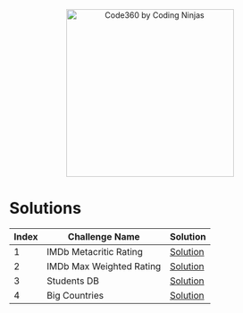 <div align="center">
  <a href="https://www.naukri.com/code360/profile/e6d4898b-dc8c-4412-8858-0f33965f6012">
    <img src="https://files.codingninjas.in/new-cn-logos-1-1711622387.svg" alt="Code360 by Coding Ninjas" width="300"/>
  </a>
</div>

# Solutions  

| Index | Challenge Name           | Solution                                                                                                   |
|-------|-------------------------|------------------------------------------------------------------------------------------------------------|
| 1     | IMDb Metacritic Rating  | [Solution](https://github.com/BenGyde/Data-Analyst-Portfolio/blob/main/SQL%20-%20Code360%20challenges/Easy/01%20-%20IMDb%20Metacritic%20Rating.sql) |
| 2     | IMDb Max Weighted Rating| [Solution](https://github.com/BenGyde/Data-Analyst-Portfolio/blob/main/SQL%20-%20Code360%20challenges/Easy/02%20-%20IMDb%20Max%20Weighted%20Rating.sql) |
| 3     | Students DB             | [Solution](https://github.com/BenGyde/Data-Analyst-Portfolio/blob/main/SQL%20-%20Code360%20challenges/Easy/03%20-%20Students%20DB.sql) |
| 4     | Big Countries           | [Solution](https://github.com/BenGyde/Data-Analyst-Portfolio/blob/main/SQL%20-%20Code360%20challenges/Easy/04%20-%20Big%20Countries.sql) |
